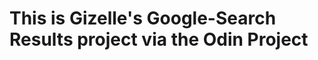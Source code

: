 <!DOCTYPE html>
<html>

<head>
</head>

<body>

<h1>This is Gizelle's Google-Search Results project via the Odin Project</h1>

</body>

</html>
